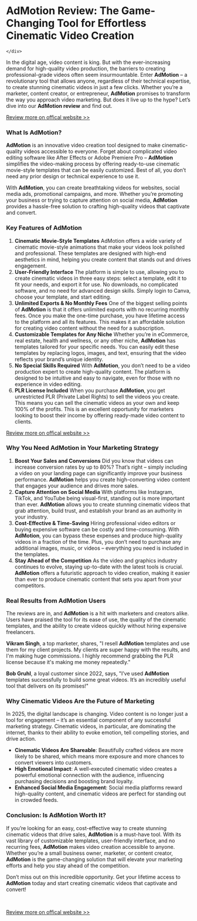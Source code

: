 <div><img src="https://media.licdn.com/dms/image/v2/D5612AQGxLv_OU456RQ/article-cover_image-shrink_720_1280/B56ZV0tkgVGoAI-/0/1741419863353?e=1746662400&v=beta&t=XrrCcGzx07UzwnXeeyj8ufVjh9MfVfD8QKZ5yeptX2Y" loading="lazy" alt="" id="ember551"></div>
<h1 dir="ltr"><span data-scaffold-immersive-reader-title="">AdMotion Review: The Game-Changing Tool for Effortless Cinematic Video Creation</span></h1>
<div>
  <div>
    <div>
      
      
    </div>
  
  </div>
  <div data-scaffold-immersive-reader-content="">
    <div>
      <div dir="ltr">
        <div tabindex="0">
          <p id="ember568">In the digital age, video content is king. But with the ever-increasing demand for high-quality video production, the barriers to creating professional-grade videos often seem insurmountable. Enter <strong>AdMotion</strong> &ndash; a revolutionary tool that allows anyone, regardless of their technical expertise, to create stunning cinematic videos in just a few clicks. Whether you&rsquo;re a marketer, content creator, or entrepreneur, <strong>AdMotion</strong> promises to transform the way you approach video marketing. But does it live up to the hype? Let&rsquo;s dive into our <strong>AdMotion review</strong> and find out.</p>
          <p id="ember569"><a target="_self" tabindex="0" href="https://aidigireview.com/admotion-review/" data-test-app-aware-link="">Review more on offical website &gt;&gt;</a></p>
          <h3 id="ember570">What Is AdMotion?</h3>
          <p id="ember571"><strong>AdMotion</strong> is an innovative video creation tool designed to make cinematic-quality videos accessible to everyone. Forget about complicated video editing software like After Effects or Adobe Premiere Pro &ndash; <strong>AdMotion</strong> simplifies the video-making process by offering ready-to-use cinematic movie-style templates that can be easily customized. Best of all, you don&rsquo;t need any prior design or technical experience to use it.</p>
          <p id="ember572">With <strong>AdMotion</strong>, you can create breathtaking videos for websites, social media ads, promotional campaigns, and more. Whether you&rsquo;re promoting your business or trying to capture attention on social media, <strong>AdMotion</strong> provides a hassle-free solution to crafting high-quality videos that captivate and convert.</p>
          <h3 id="ember573">Key Features of AdMotion</h3>
          <p id="ember574">
          <ol>
            <li><strong>Cinematic Movie-Style Templates</strong> AdMotion offers a wide variety of cinematic movie-style animations that make your videos look polished and professional. These templates are designed with high-end aesthetics in mind, helping you create content that stands out and drives engagement.</li>
            <li><strong>User-Friendly Interface</strong> The platform is simple to use, allowing you to create cinematic videos in three easy steps: select a template, edit it to fit your needs, and export it for use. No downloads, no complicated software, and no need for advanced design skills. Simply login to Canva, choose your template, and start editing.</li>
            <li><strong>Unlimited Exports &amp; No Monthly Fees</strong> One of the biggest selling points of <strong>AdMotion</strong> is that it offers unlimited exports with no recurring monthly fees. Once you make the one-time purchase, you have lifetime access to the platform and all its features. This makes it an affordable solution for creating video content without the need for a subscription.</li>
            <li><strong>Customizable Templates for Any Niche</strong> Whether you&rsquo;re in eCommerce, real estate, health and wellness, or any other niche, <strong>AdMotion</strong> has templates tailored for your specific needs. You can easily edit these templates by replacing logos, images, and text, ensuring that the video reflects your brand&rsquo;s unique identity.</li>
            <li><strong>No Special Skills Required</strong> With <strong>AdMotion</strong>, you don&rsquo;t need to be a video production expert to create high-quality content. The platform is designed to be intuitive and easy to navigate, even for those with no experience in video editing.</li>
            <li><strong>PLR License Included</strong> When you purchase <strong>AdMotion</strong>, you get unrestricted PLR (Private Label Rights) to sell the videos you create. This means you can sell the cinematic videos as your own and keep 100% of the profits. This is an excellent opportunity for marketers looking to boost their income by offering ready-made video content to clients.</li>
          </ol>
          </p>
          <p id="ember575"><a target="_self" tabindex="0" href="https://aidigireview.com/admotion-review/" data-test-app-aware-link="">Review more on offical website &gt;&gt;</a></p>
          <h3 id="ember576">Why You Need AdMotion in Your Marketing Strategy</h3>
          <p id="ember577">
          <ol>
            <li><strong>Boost Your Sales and Conversions</strong> Did you know that videos can increase conversion rates by up to 80%? That&rsquo;s right &ndash; simply including a video on your landing page can significantly improve your business performance. <strong>AdMotion</strong> helps you create high-converting video content that engages your audience and drives more sales.</li>
            <li><strong>Capture Attention on Social Media</strong> With platforms like Instagram, TikTok, and YouTube being visual-first, standing out is more important than ever. <strong>AdMotion</strong> allows you to create stunning cinematic videos that grab attention, build trust, and establish your brand as an authority in your industry.</li>
            <li><strong>Cost-Effective &amp; Time-Saving</strong> Hiring professional video editors or buying expensive software can be costly and time-consuming. With <strong>AdMotion</strong>, you can bypass these expenses and produce high-quality videos in a fraction of the time. Plus, you don&rsquo;t need to purchase any additional images, music, or videos &ndash; everything you need is included in the templates.</li>
            <li><strong>Stay Ahead of the Competition</strong> As the video and graphics industry continues to evolve, staying up-to-date with the latest tools is crucial. <strong>AdMotion</strong> offers a futuristic approach to video creation, making it easier than ever to produce cinematic content that sets you apart from your competitors.</li>
          </ol>
          </p>
          <h3 id="ember578">Real Results from AdMotion Users</h3>
          <p id="ember579">The reviews are in, and <strong>AdMotion</strong> is a hit with marketers and creators alike. Users have praised the tool for its ease of use, the quality of the cinematic templates, and the ability to create videos quickly without hiring expensive freelancers.</p>
          <p id="ember580"><strong>Vikram Singh</strong>, a top marketer, shares, "I resell <strong>AdMotion</strong> templates and use them for my client projects. My clients are super happy with the results, and I'm making huge commissions. I highly recommend grabbing the PLR license because it's making me money repeatedly."</p>
          <p id="ember581"><strong>Bob Gruhl</strong>, a loyal customer since 2022, says, "I&rsquo;ve used <strong>AdMotion</strong> templates successfully to build some great videos. It&rsquo;s an incredibly useful tool that delivers on its promises!"</p>
          <h3 id="ember582">Why Cinematic Videos Are the Future of Marketing</h3>
          <p id="ember583">In 2025, the digital landscape is changing. Video content is no longer just a tool for engagement &ndash; it&rsquo;s an essential component of any successful marketing strategy. Cinematic videos, in particular, are dominating the internet, thanks to their ability to evoke emotion, tell compelling stories, and drive action.</p>
          <p id="ember584">
          <ul>
            <li><strong>Cinematic Videos Are Shareable</strong>: Beautifully crafted videos are more likely to be shared, which means more exposure and more chances to convert viewers into customers.</li>
            <li><strong>High Emotional Impact</strong>: A well-executed cinematic video creates a powerful emotional connection with the audience, influencing purchasing decisions and boosting brand loyalty.</li>
            <li><strong>Enhanced Social Media Engagement</strong>: Social media platforms reward high-quality content, and cinematic videos are perfect for standing out in crowded feeds.</li>
          </ul>
          </p>
          <h3 id="ember585">Conclusion: Is AdMotion Worth It?</h3>
          <p id="ember586">If you&rsquo;re looking for an easy, cost-effective way to create stunning cinematic videos that drive sales, <strong>AdMotion</strong> is a must-have tool. With its vast library of customizable templates, user-friendly interface, and no recurring fees, <strong>AdMotion</strong> makes video creation accessible to anyone. Whether you&rsquo;re a small business owner, marketer, or content creator, <strong>AdMotion</strong> is the game-changing solution that will elevate your marketing efforts and help you stay ahead of the competition.</p>
          <p id="ember587">Don&rsquo;t miss out on this incredible opportunity. Get your lifetime access to <strong>AdMotion</strong> today and start creating cinematic videos that captivate and convert!</p>
          <p id="ember588"><br>
          </p>
          <p id="ember589"><a target="_self" tabindex="0" href="https://aidigireview.com/admotion-review/" data-test-app-aware-link="">Review more on offical website &gt;&gt;</a></p>
        </div>
      </div>
    </div>
  </div>
</div>

